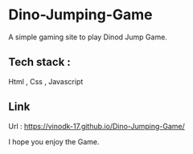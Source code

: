 # Dino-Jumping-Game

A simple gaming site to play Dinod Jump Game.

## Tech stack :
Html ,
Css ,
Javascript
## Link
Url :  https://vinodk-17.github.io/Dino-Jumping-Game/

I hope you enjoy the Game.
